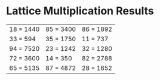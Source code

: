 # Lattice Multiplication Results

|   |   |   |
|---|---|---|
| 18 = 1440 | 85 = 3400 | 86 = 1892 |
| 33 = 594 | 35 = 1750 | 11 = 737 |
| 94 = 7520 | 23 = 1242 | 32 = 1280 |
| 72 = 3600 | 14 = 350 | 82 = 2788 |
| 65 = 5135 | 87 = 4872 | 28 = 1652 |

